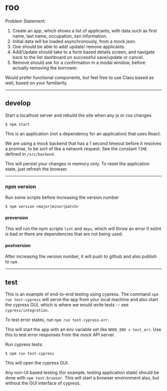 # roo

Problem Statement:
1. Create an app, which shows a list of applicants, with data
such as first name, last name, occupation, ssn information.
2. Initial data will be loaded asynchronously, from a mock json.
3. One should be able to add/ update/ remove applicants.
4. Add/Update should take to a form based details screen, and
navigate back to the list dashboard on successful save/update
or cancel.
5. Remove should ask for a confirmation in a modal window, before
actually removing the borrower.

Would prefer functional components, but feel free to use Class based
as well, based on your familiarity.

-------------------------------

## develop

Start a localhost server and rebuild the site when any js or css changes
```
$ npm start
```

This is an application (not a dependency for an application) that uses React.

We are using a *mock* backend that has a 1 second timeout before it
resolves a promise, to be sort of like a network request. See the constant
`TIME` defined in `/src/backend`.

This will persist your changes in memory only. To reset the application state,
just refresh the browser.

-------------------------------------

### npm version

Run some scripts before increasing the version number
```
$ npm version <major|minor|patch>
```

#### preversion
This will run the npm scripts `lint` and `deps`, which will throw an error
if eslint is bad or there are dependencies that are not being used.

#### postversion
After increasing the version number, it will push to github and also publish
to `npm`.

-----------------------------------------

## test
This is an example of end-to-end testing using cypress. The 
command `npm run test-cypress` will serve the app from your local machine and
also start the cypress GUI, which is where we would write tests -- see
`cypress/integration`.

To test error states, run `npm run test-cypress-err`.

This will start the app with an env variable set like `NODE_ENV = test_err`.
Use this to test error responses from the *mock* API server.

Run cypress tests:
```
$ npm run test-cypress
```
This will open the cypress GUI.

Any non-UI based testing (for example, testing application state) should be
done with `npm test-browser`. This will start a browser environment also,
but without the GUI interface of cypress.
